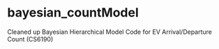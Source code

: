 # bayesian_countModel
Cleaned up Bayesian Hierarchical Model Code for EV Arrival/Departure Count (CS6190)
